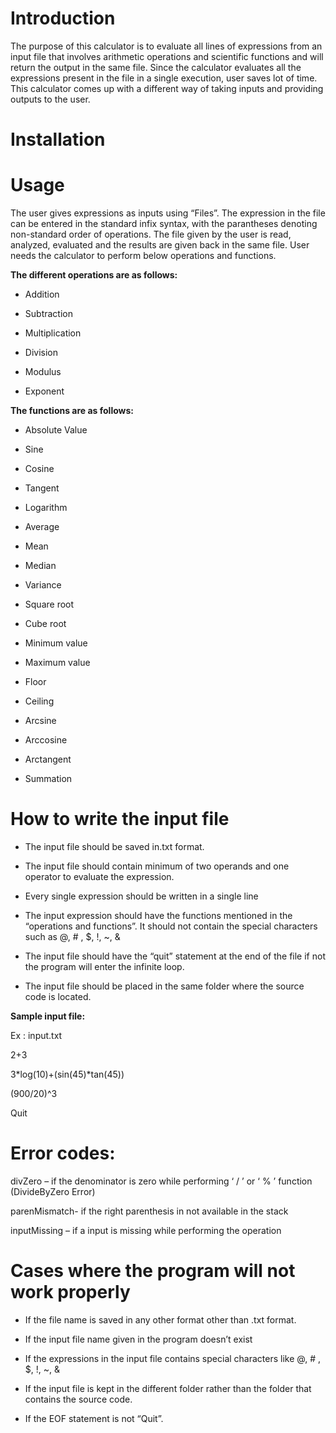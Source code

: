 # Introduction

The purpose of this calculator is to evaluate all lines of expressions from an input file that involves arithmetic operations and scientific functions and will return the output in the same file. Since the calculator evaluates all the expressions present in the file in a single execution, user saves lot of time. This calculator comes up with a different way of taking inputs and providing outputs to the user. 

# Installation


# Usage

The user gives expressions as inputs using “Files”. The expression in the file can be entered in the standard infix syntax, with the parantheses denoting non-standard order of operations. The file given by the user is read, analyzed, evaluated and the results are given back in the same file. User needs the calculator to perform below operations and functions.

**The different operations are as follows:**

 
* Addition

* Subtraction

* Multiplication

* Division

* Modulus

* Exponent


**The functions are as follows:**

* Absolute Value

* Sine

* Cosine

* Tangent

* Logarithm

* Average

* Mean

* Median

* Variance

* Square root

* Cube root

* Minimum value

* Maximum value

* Floor

* Ceiling

* Arcsine

* Arccosine

* Arctangent

* Summation

# How to write the input file

* The input file should be saved in.txt format.

* The input file should contain minimum of two operands and one operator to evaluate the expression. 

* Every single expression should be written in a single line

* The input expression should have the functions mentioned in the “operations and functions”. It should not contain the special characters such as @, # , $, !, ~, &

* The input file should have the “quit” statement at the end of the file if not the program will enter the infinite loop.

* The input file should be placed in the same folder where the source code is located.

**Sample input file:**

Ex : input.txt

2+3

3*log(10)+(sin(45)*tan(45))

(900/20)^3

Quit


# Error codes:

divZero – if the denominator is zero while performing ‘ / ’ or ‘ % ’ function (DivideByZero Error)

parenMismatch-  if the right parenthesis in not available in the stack

inputMissing – if a input is missing while performing the operation


# Cases where the program will not work properly

* If the file name is saved in any other format other than .txt format.

* If the input file name given in the program doesn’t exist

* If the expressions in the input file contains special characters like @, # , $, !, ~, &

* If the input file is kept in the different folder rather than the folder that contains the source code.

* If the EOF statement is not “Quit”.

